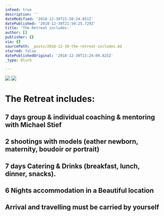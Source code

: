 ```yaml
---
inFeed: true
description: ''
dateModified: '2018-12-30T21:50:24.851Z'
datePublished: '2018-12-30T21:50:25.729Z'
title: 'The Retreat includes:'
author: []
publisher: {}
via: {}
sourcePath: _posts/2018-12-30-the-retreat-includes.md
starred: false
datePublishedOriginal: '2018-12-30T13:24:09.825Z'
_type: Blurb

---
```

![](https://the-grid-user-content.s3-us-west-2.amazonaws.com/4474035e-afbe-48de-8c02-873ff9291cfc.jpg)
![](https://the-grid-user-content.s3-us-west-2.amazonaws.com/dcc919c4-0f1e-4eb1-b085-cad596cf4033.jpg)

# The Retreat includes:

## 7 days group & individual coaching & mentoring with Michael Stief

## 2 shootings with models (eather newborn, maternity, boudoir or portrait)

## 7 days Catering & Drinks (breakfast, lunch, dinner, snacks).

## 6 Nights accommodation in a Beautiful location

## Arrival and travelling must be carried by yourself